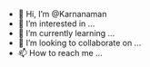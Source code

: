 - 👋 Hi, I’m @Karnanaman
- 👀 I’m interested in ...
- 🌱 I’m currently learning ...
- 💞️ I’m looking to collaborate on ...
- 📫 How to reach me ...

<!---
Karnanaman/Karnanaman is a ✨ special ✨ repository because its `README.md` (this file) appears on your GitHub profile.
You can click the Preview link to take a look at your changes.
--->
